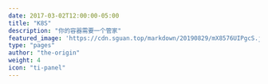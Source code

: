 ```yaml
---
date: 2017-03-02T12:00:00-05:00
title: "K8S"
description: "你的容器需要一个管家"
featured_image: 'https://cdn.sguan.top/markdown/20190829/mX8576UIPgcS.jpg?imageslim'
type: "pages"
author: "the-origin"
weight: 4
icon: "ti-panel"
---
```

